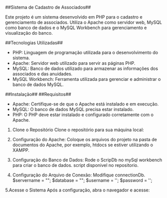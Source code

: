 ##Sistema de Cadastro de Associados##

Este projeto é um sistema desenvolvido em PHP para o cadastro e gerenciamento de associados. Utiliza o Apache como servidor web, MySQL como banco de dados e o MySQL Workbench para gerenciamento e visualização do banco.

##Tecnologias Utilizadas##
- PHP: Linguagem de programação utilizada para o desenvolvimento do sistema.
- Apache: Servidor web utilizado para servir as páginas PHP.
- MySQL: Banco de dados utilizado para armazenar as informações dos associados e das anuidades.
- MySQL Workbench: Ferramenta utilizada para gerenciar e administrar o banco de dados MySQL.

##Instalação##
##Requisitos##
- Apache: Certifique-se de que o Apache está instalado e em execução.
- MySQL: O banco de dados MySQL precisa estar instalado.
- PHP: O PHP deve estar instalado e configurado corretamente com o Apache.

1. Clone o Repositório Clone o repositório para sua máquina local:

2. Configuração do Apache: Coloque os arquivos do projeto na pasta de documentos do Apache, por exemplo, htdocs se estiver utilizando o XAMPP.
   
3. Configuração do Banco de Dados: Rode o ScripDb no mySql workbench para criar o banco de dados. script disponivel no repositorio.
4. Configuração do Arquivo de Conexão: Modifique connectionDb.
$servername = ""; 
$database = "";
$username = '';
$password = '';

5.Acesse o Sistema Após a configuração, abra o navegador e acesse:
